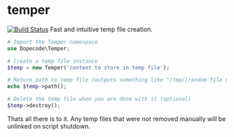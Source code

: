 temper
======
[![Build Status](https://travis-ci.org/mmeyer2k/temper.png)](https://travis-ci.org/mmeyer2k/temper)
Fast and intuitive temp file creation.

```php
# Import the Temper namespace
use Dopecode\Temper;

# Create a temp file instance
$temp = new Temper('content to store in temp file');

# Return path to temp file (outputs something like "/tmp/[random file name]")
echo $temp->path();

# Delete the temp file when you are done with it (optional)
$temp->destroy();
```

Thats all there is to it. Any temp files that were not removed manually will be unlinked on script shutdown.
